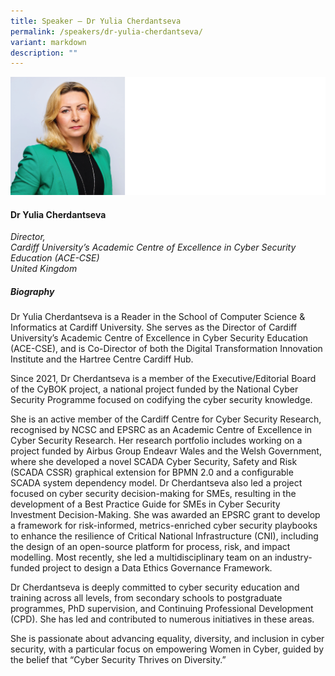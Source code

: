 ```yaml
---
title: Speaker – Dr Yulia Cherdantseva
permalink: /speakers/dr-yulia-cherdantseva/
variant: markdown
description: ""
---
```

![](/images/2025%20speakers/Yulia_cherdantseva.png)
#### **Dr Yulia Cherdantseva**

*Director, <br>Cardiff University’s Academic Centre of Excellence in Cyber Security Education (ACE-CSE)<br>United Kingdom*

##### **Biography**
Dr Yulia Cherdantseva is a Reader in the School of Computer Science &amp; Informatics at Cardiff University. She serves as the Director of Cardiff University’s Academic Centre of Excellence in Cyber Security Education (ACE-CSE), and is Co-Director of both the Digital Transformation Innovation Institute and the Hartree Centre Cardiff Hub. 

Since 2021, Dr Cherdantseva is a member of the Executive/Editorial Board of the CyBOK project, a national project funded by the National Cyber Security Programme focused on codifying the cyber security knowledge.

She is an active member of the Cardiff Centre for Cyber Security Research, recognised by NCSC and EPSRC as an Academic Centre of Excellence in Cyber Security Research. Her research portfolio includes working on a project funded by Airbus Group Endeavr Wales and the Welsh Government, where she developed a novel SCADA Cyber Security, Safety and Risk (SCADA CSSR) graphical extension for BPMN 2.0 and a configurable SCADA system dependency model. Dr Cherdantseva also led a project focused on cyber security decision-making for SMEs, resulting in the development of a Best Practice Guide for SMEs in Cyber Security Investment Decision-Making. She was awarded an EPSRC grant to develop a framework for risk-informed, metrics-enriched cyber security playbooks to enhance the resilience of Critical National Infrastructure (CNI), including the design of an open-source platform for process, risk, and impact modelling. Most recently, she led a multidisciplinary team on an industry-funded project to design a Data Ethics Governance Framework.

Dr Cherdantseva is deeply committed to cyber security education and training across all levels, from secondary schools to postgraduate programmes, PhD supervision, and Continuing Professional Development (CPD). She has led and contributed to numerous initiatives in these areas.

She is passionate about advancing equality, diversity, and inclusion in cyber security, with a particular focus on empowering Women in Cyber, guided by the belief that “Cyber Security Thrives on Diversity.”